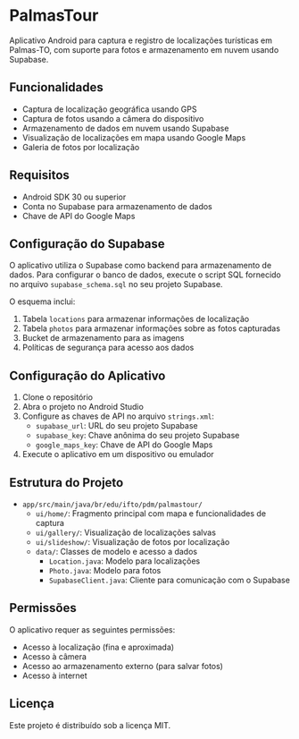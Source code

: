 # PalmasTour

Aplicativo Android para captura e registro de localizações turísticas em Palmas-TO, com suporte para fotos e armazenamento em nuvem usando Supabase.

## Funcionalidades

- Captura de localização geográfica usando GPS
- Captura de fotos usando a câmera do dispositivo
- Armazenamento de dados em nuvem usando Supabase
- Visualização de localizações em mapa usando Google Maps
- Galeria de fotos por localização

## Requisitos

- Android SDK 30 ou superior
- Conta no Supabase para armazenamento de dados
- Chave de API do Google Maps

## Configuração do Supabase

O aplicativo utiliza o Supabase como backend para armazenamento de dados. Para configurar o banco de dados, execute o script SQL fornecido no arquivo `supabase_schema.sql` no seu projeto Supabase.

O esquema inclui:

1. Tabela `locations` para armazenar informações de localização
2. Tabela `photos` para armazenar informações sobre as fotos capturadas
3. Bucket de armazenamento para as imagens
4. Políticas de segurança para acesso aos dados

## Configuração do Aplicativo

1. Clone o repositório
2. Abra o projeto no Android Studio
3. Configure as chaves de API no arquivo `strings.xml`:
   - `supabase_url`: URL do seu projeto Supabase
   - `supabase_key`: Chave anônima do seu projeto Supabase
   - `google_maps_key`: Chave de API do Google Maps
4. Execute o aplicativo em um dispositivo ou emulador

## Estrutura do Projeto

- `app/src/main/java/br/edu/ifto/pdm/palmastour/`
  - `ui/home/`: Fragmento principal com mapa e funcionalidades de captura
  - `ui/gallery/`: Visualização de localizações salvas
  - `ui/slideshow/`: Visualização de fotos por localização
  - `data/`: Classes de modelo e acesso a dados
    - `Location.java`: Modelo para localizações
    - `Photo.java`: Modelo para fotos
    - `SupabaseClient.java`: Cliente para comunicação com o Supabase

## Permissões

O aplicativo requer as seguintes permissões:

- Acesso à localização (fina e aproximada)
- Acesso à câmera
- Acesso ao armazenamento externo (para salvar fotos)
- Acesso à internet

## Licença

Este projeto é distribuído sob a licença MIT.